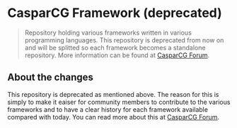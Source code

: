 # CasparCG Framework (deprecated)

> Repository holding various frameworks written in various programming languages. 
> This repository is deprecated from now on and will be splitted so each framework becomes a standalone repository. 
> More information can be found at [CasparCG Forum][Announcement].


## About the changes
This repository is deprecated as mentioned above. The reason for this is simply to make it eaiser for community members to contribute to the
various frameworks and to have a clear history for each framework available compared with today. You can read more about this at [CasparCG Forum][Announcement].


[Announcement]: https://casparcg.com/forum/viewtopic.php?f=13&t=4828
